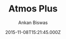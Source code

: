 ---
title: Atmos Plus
github: 'https://github.com/meliodus/meliodus.github.io'
demo: 'http://meliodus.github.io/'
author: Ankan Biswas
ssg:
  - Jekyll
cms:
  - No Cms
date: 2015-11-08T15:21:45.000Z
github_branch: master
description: Introvert Geek Diaries ~ Ankan Biswas on the internet
stale: true
---